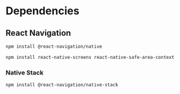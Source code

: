 # Dependencies

## React Navigation
```bash
npm install @react-navigation/native
```

```bash
npm install react-native-screens react-native-safe-area-context
```

### Native Stack
```bash
npm install @react-navigation/native-stack
```
